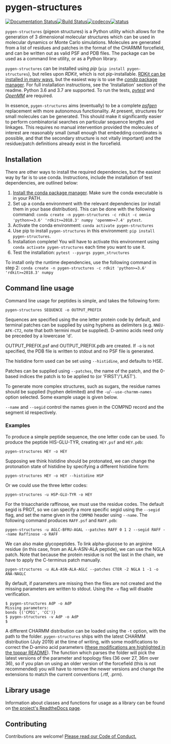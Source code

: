 # pygen-structures

[![Documentation Status](https://readthedocs.org/projects/pygen-structures/badge/?version=latest)](https://pygen-structures.readthedocs.io/en/latest/?badge=latest)[![Build Status](https://travis-ci.org/thesketh/pygen-structures.svg?branch=master)](https://travis-ci.org/thesketh/pygen-structures)[![codecov](https://codecov.io/gh/thesketh/pygen-structures/branch/master/graph/badge.svg)](https://codecov.io/gh/thesketh/pygen-structures)[![status](https://joss.theoj.org/papers/57dce0c14dd34c111f89077cd367dbd7/status.svg)](https://joss.theoj.org/papers/57dce0c14dd34c111f89077cd367dbd7)


`pygen-structures` (pigeon structures) is a Python utility which allows for the generation of 3 dimensional molecular structures which can be used in molecular dynamics or Monte Carlo simulations. Molecules are generated from a list of residues and patches in the format of the CHARMM forcefield, and can be written out as valid PSF and PDB files. The package can be used as a command line utility, or as a Python library.

`pygen-structures` can be installed using _pip_ (`pip install pygen-structures`), but relies upon _RDKit_, which is not pip-installable. [RDKit can be installed in many ways](https://www.rdkit.org/docs/Install.html), but the easiest way is to use the [_conda_ package manager](https://docs.conda.io/projects/conda/en/latest/). For full installation instructions, see the 'Installation' section of the readme. Python 3.6 and 3.7 are supported. To run the tests, [_pytest_](https://docs.pytest.org/en/latest/) and [_OpenMM_](http://openmm.org/) are required.

In essence, `pygen-structures` aims (eventually) to be a complete [_psfgen_](https://www.ks.uiuc.edu/Research/vmd/plugins/psfgen/) replacement with more autonomous functionality. At present, structures for small molecules can be generated. This should make it significantly easier to perform combinatorial searches on particular sequence lengths and linkages. This requires no manual intervention provided the molecules of interest are reasonably small (small enough that embedding coordinates is possible, and that the secondary structure is not vitally important) and the residue/patch definitions already exist in the forcefield.

## Installation

There are other ways to install the required dependencies, but the easiest way by far is to use conda. Instructions, include the installation of test dependencies, are outlined below:

1. [Install the conda package manager](https://docs.anaconda.com/anaconda/install/). Make sure the conda executable is in your PATH.
2. Set up a conda environment with the relevant dependencies (or install them in your base distribution). This can be done with the following command: `conda create -n pygen-structures -c rdkit -c omnia 'python>=3.6' 'rdkit>=2018.3' numpy 'openmm>=7.4' pytest`.
3. Activate the conda environment: `conda activate pygen-structures`
4. Use pip to install `pygen-structures` in this environment: `pip install pygen-structures`.
5. Installation complete! You will have to activate this environment using `conda activate pygen-structures` each time you want to use it.
6. Test the installation: `pytest --pyargs pygen_structures`

To install only the runtime dependencies, use the following command in step 2: `conda create -n pygen-structures -c rdkit 'python>=3.6' 'rdkit>=2018.3' numpy`

## Command line usage

Command line usage for peptides is simple, and takes the following form:

```
pygen-structures SEQUENCE -o OUTPUT_PREFIX
```

Sequences are specified using the one letter protein code by default, and terminal patches can be supplied by using hyphens as delimiters (e.g. `NNEU-AFK-CT2`, note that both termini must be supplied). D-amino acids need only be preceded by a lowercase 'd'.

OUTPUT_PREFIX.psf and OUTPUT_PREFIX.pdb are created. If `-o` is not specified, the PDB file is written to stdout and no PSF file is generated.

The histidine form used can be set using `--histidine`, and defaults to HSE.

Patches can be supplied using `--patches`, the name of the patch, and the 0-based indices the patch is to be applied to (or 'FIRST'/'LAST').

To generate more complex structures, such as sugars, the residue names should be supplied (hyphen delimited) and the `-u`/`--use-charmm-names` option selected. Some example usage is given below.

`--name` and `--segid` control the names given in the COMPND record and the segment id respectively.

### Examples

To produce a simple peptide sequence, the one letter code can be used. To produce the peptide HIS-GLU-TYR, creating `HEY.psf` and `HEY.pdb`:

```
pygen-structures HEY -o HEY
```

Supposing we think histidine should be protonated, we can change the protonation state of histidine by specifying a different histidine form:

```
pygen-structures HEY -o HEY --histidine HSP
```

Or we could use the three letter codes:

```
pygen-structures -u HSP-GLU-TYR -o HEY
```

For the trisaccharide raffinose, we must use the residue codes. The default segid is PROT, so we can specify a more specific segid using the `--segid` flag, and set the name given in the `COMPND` header using `--name`. The following command produces `RAFF.psf` and `RAFF.pdb`:

```
pygen-structures -u AGLC-BFRU-AGAL --patches RAFF 0 1 2 --segid RAFF --name Raffinose -o RAFF
```

We can also make glycopeptides. To link alpha-glucose to an arginine residue (in this case, from an ALA-ASN-ALA peptide), we can use the NGLA patch. Note that because the protein residue is not the last in the chain, we have to apply the C-terminus patch manually.

```
pygen-structures -u ALA-ASN-ALA-AGLC --patches CTER -2 NGLA 1 -1 -o ANA-NAGLC
```

By default, if parameters are missing then the files are not created and the missing parameters are written to stdout. Using the `-v` flag will disable verification.

```
$ pygen-structures AdP -o AdP
Missing parameters:
bonds {('CPD1', 'CC')}
$ pygen-structures -v AdP -o AdP
$
```

A different CHARMM distribution can be loaded using the `-t` option, with the path to the folder. `pygen-structures` ships with the latest CHARMM distribution (July 2019) at the time of writing, with some modifications to correct the D-amino acid parameters ([these modifications are highlighted in the toppar README](https://github.com/thesketh/pygen-structures/blob/master/pygen_structures/toppar/README.md)). The function which parses the folder will pick the latest versions of the parameter and topology files (36 over 27, 36m over 36), so if you plan on using an older version of the forcefield (this is not recommended) you will have to remove the newer versions and change the extensions to match the current conventions (.rtf, .prm).

## Library usage

Information about classes and functions for usage as a library can be found on [the project's ReadtheDocs page](https://pygen-structures.readthedocs.io/en/latest/).

## Contributing

Contributions are welcome! [Please read our Code of Conduct.](https://github.com/thesketh/pygen-structures/blob/master/CONTRIBUTING.md)
